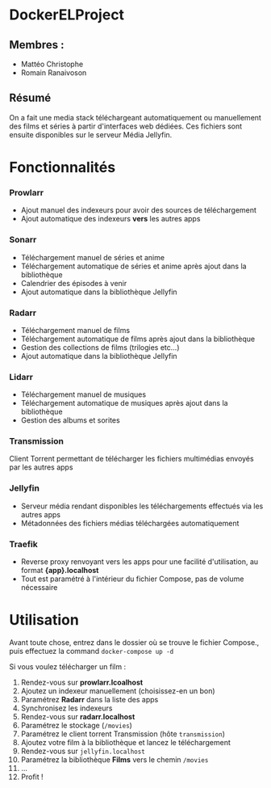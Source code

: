 # DockerELProject

## Membres :

- Mattéo Christophe
- Romain Ranaivoson

## Résumé

On a fait une media stack téléchargeant automatiquement ou manuellement des films et séries à partir d'interfaces web dédiées.
Ces fichiers sont ensuite disponibles sur le serveur Média Jellyfin.

# Fonctionnalités

### Prowlarr

- Ajout manuel des indexeurs pour avoir des sources de téléchargement
- Ajout automatique des indexeurs **vers** les autres apps

### Sonarr

- Téléchargement manuel de séries et anime
- Téléchargement automatique de séries et anime après ajout dans la bibliothèque
- Calendrier des épisodes à venir
- Ajout automatique dans la bibliothèque Jellyfin

### Radarr

- Téléchargement manuel de films
- Téléchargement automatique de films après ajout dans la bibliothèque
- Gestion des collections de films (trilogies etc...)
- Ajout automatique dans la bibliothèque Jellyfin

### Lidarr

- Téléchargement manuel de musiques
- Téléchargement automatique de musiques après ajout dans la bibliothèque
- Gestion des albums et sorites

### Transmission

Client Torrent permettant de télécharger les fichiers multimédias envoyés par les autres apps

### Jellyfin

- Serveur média rendant disponibles les téléchargements effectués via les autres apps
- Métadonnées des fichiers médias téléchargées automatiquement

### Traefik

- Reverse proxy renvoyant vers les apps pour une facilité d'utilisation, au format **{app}.localhost**
- Tout est paramétré à l'intérieur du fichier Compose, pas de volume nécessaire

# Utilisation

Avant toute chose, entrez dans le dossier où se trouve le fichier Compose., puis effectuez la command `docker-compose up -d`

Si vous voulez télécharger un film :

1. Rendez-vous sur **prowlarr.lcoalhost**
2. Ajoutez un indexeur manuellement (choisissez-en un bon)
3. Paramétrez **Radarr** dans la liste des apps
4. Synchronisez les indexeurs
5. Rendez-vous sur **radarr.localhost**
6. Paramétrez le stockage (`/movies`)
7. Paramétrez le client torrent Transmission (hôte `transmission`)
8. Ajoutez votre film à la bibliothèque et lancez le téléchargement
9. Rendez-vous sur `jellyfin.localhost`
10. Paramétrez la bibliothèque **Films** vers le chemin `/movies`
11. ...
12. Profit !
